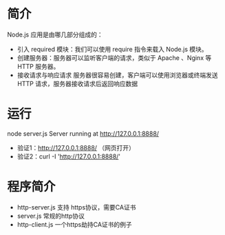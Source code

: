 
# 简介
 Node.js 应用是由哪几部分组成的：
 - 引入 required 模块：我们可以使用 require 指令来载入 Node.js 模块。
 - 创建服务器：服务器可以监听客户端的请求，类似于 Apache 、Nginx 等 HTTP 服务器。
 - 接收请求与响应请求 服务器很容易创建，客户端可以使用浏览器或终端发送 HTTP 请求，服务器接收请求后返回响应数据

# 运行
node server.js
Server running at http://127.0.0.1:8888/
* 验证1：http://127.0.0.1:8888/ （网页打开）
* 验证2：curl -I 'http://127.0.0.1:8888/'

# 程序简介
* http-server.js  支持 https协议，需要CA证书
* server.js 常规的http协议
* http-client.js 一个https劫持CA证书的例子
